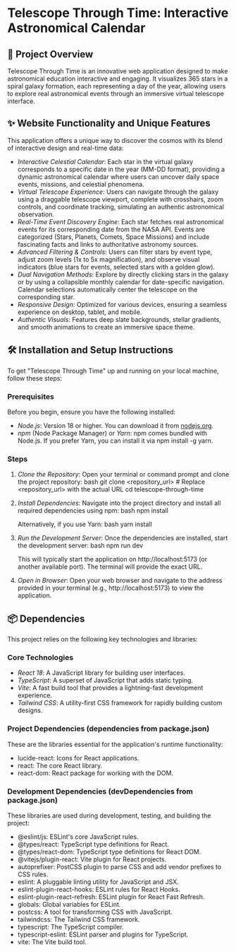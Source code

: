 # Telescope Through Time: Interactive Astronomical Calendar

## 🌌 Project Overview

Telescope Through Time is an innovative web application designed to make astronomical education interactive and engaging. It visualizes 365 stars in a spiral galaxy formation, each representing a day of the year, allowing users to explore real astronomical events through an immersive virtual telescope interface.

## ✨ Website Functionality and Unique Features

This application offers a unique way to discover the cosmos with its blend of interactive design and real-time data:

*   *Interactive Celestial Calendar*: Each star in the virtual galaxy corresponds to a specific date in the year (MM-DD format), providing a dynamic astronomical calendar where users can uncover daily space events, missions, and celestial phenomena.
*   *Virtual Telescope Experience*: Users can navigate through the galaxy using a draggable telescope viewport, complete with crosshairs, zoom controls, and coordinate tracking, simulating an authentic astronomical observation.
*   *Real-Time Event Discovery Engine*: Each star fetches real astronomical events for its corresponding date from the NASA API. Events are categorized (Stars, Planets, Comets, Space Missions) and include fascinating facts and links to authoritative astronomy sources.
*   *Advanced Filtering & Controls*: Users can filter stars by event type, adjust zoom levels (1x to 5x magnification), and observe visual indicators (blue stars for events, selected stars with a golden glow).
*   *Dual Navigation Methods*: Explore by directly clicking stars in the galaxy or by using a collapsible monthly calendar for date-specific navigation. Calendar selections automatically center the telescope on the corresponding star.
*   *Responsive Design*: Optimized for various devices, ensuring a seamless experience on desktop, tablet, and mobile.
*   *Authentic Visuals*: Features deep slate backgrounds, stellar gradients, and smooth animations to create an immersive space theme.

## 🛠 Installation and Setup Instructions

To get "Telescope Through Time" up and running on your local machine, follow these steps:

### Prerequisites

Before you begin, ensure you have the following installed:

*   *Node.js*: Version 18 or higher. You can download it from [nodejs.org](https://nodejs.org/).
*   *npm* (Node Package Manager) or *Yarn*: npm comes bundled with Node.js. If you prefer Yarn, you can install it via npm install -g yarn.

### Steps

1.  *Clone the Repository*:
    Open your terminal or command prompt and clone the project repository:
    bash
    git clone <repository_url> # Replace <repository_url> with the actual URL
    cd telescope-through-time
    

2.  *Install Dependencies*:
    Navigate into the project directory and install all required dependencies using npm:
    bash
    npm install
    
    Alternatively, if you use Yarn:
    bash
    yarn install
    

3.  *Run the Development Server*:
    Once the dependencies are installed, start the development server:
    bash
    npm run dev
    
    This will typically start the application on http://localhost:5173 (or another available port). The terminal will provide the exact URL.

4.  *Open in Browser*:
    Open your web browser and navigate to the address provided in your terminal (e.g., http://localhost:5173) to view the application.

## 📦 Dependencies

This project relies on the following key technologies and libraries:

### Core Technologies

*   *React 18*: A JavaScript library for building user interfaces.
*   *TypeScript*: A superset of JavaScript that adds static typing.
*   *Vite*: A fast build tool that provides a lightning-fast development experience.
*   *Tailwind CSS*: A utility-first CSS framework for rapidly building custom designs.

### Project Dependencies (dependencies from package.json)

These are the libraries essential for the application's runtime functionality:

*   lucide-react: Icons for React applications.
*   react: The core React library.
*   react-dom: React package for working with the DOM.

### Development Dependencies (devDependencies from package.json)

These libraries are used during development, testing, and building the project:

*   @eslint/js: ESLint's core JavaScript rules.
*   @types/react: TypeScript type definitions for React.
*   @types/react-dom: TypeScript type definitions for React DOM.
*   @vitejs/plugin-react: Vite plugin for React projects.
*   autoprefixer: PostCSS plugin to parse CSS and add vendor prefixes to CSS rules.
*   eslint: A pluggable linting utility for JavaScript and JSX.
*   eslint-plugin-react-hooks: ESLint rules for React Hooks.
*   eslint-plugin-react-refresh: ESLint plugin for React Fast Refresh.
*   globals: Global variables for ESLint.
*   postcss: A tool for transforming CSS with JavaScript.
*   tailwindcss: The Tailwind CSS framework.
*   typescript: The TypeScript compiler.
*   typescript-eslint: ESLint parser and plugins for TypeScript.
*   vite: The Vite build tool.
